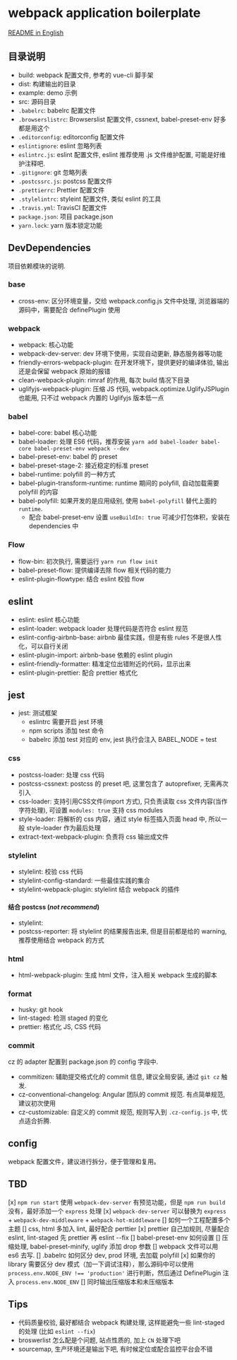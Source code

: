 # webpack application boilerplate

[README in English](README.md)

## 目录说明

- build: webpack 配置文件, 参考的 vue-cli 脚手架
- dist: 构建输出的目录
- example: demo 示例
- src: 源码目录
- `.babelrc`: babelrc 配置文件
- `.browserslistrc`: Browserslist 配置文件, cssnext, babel-preset-env 好多都是用这个
- `.editorconfig`: editorconfig 配置文件
- `eslintignore`: eslint 忽略列表
- `eslintrc.js`: eslint 配置文件, eslint 推荐使用 .js 文件维护配置, 可能是好维护注释吧.
- `.gitignore`: git 忽略列表
- `.postcssrc.js`: postcss 配置文件
- `.prettierrc`: Prettier 配置文件
- `.stylelintrc`: styleint 配置文件, 类似 eslint 的工具
- `.travis.yml`: TravisCI 配置文件
- `package.json`: 项目 package.json
- `yarn.lock`: yarn 版本锁定功能

## DevDependencies

项目依赖模块的说明.

### base

- cross-env: 区分环境变量，交给 webpack.config.js 文件中处理, 浏览器端的源码中，需要配合 definePlugin 使用

### webpack

- webpack: 核心功能
- webpack-dev-server: dev 环境下使用，实现自动更新, 静态服务器等功能
- friendly-errors-webpack-plugin: 在开发环境下，提供更好的编译体验, 输出还是会保留 webpack 原始的报错
- clean-webpack-plugin: rimraf 的作用, 每次 build 情况下目录
- uglifyjs-webpack-plugin: 压缩 JS 代码, webpack.optimize.UglifyJSPlugin 也能用, 只不过 webpack 内置的 Uglifyjs 版本低一点

### babel

- babel-core: babel 核心功能
- babel-loader: 处理 ES6 代码，推荐安装 `yarn add babel-loader babel-core babel-preset-env webpack --dev`
- babel-preset-env: babel 的 preset
- babel-preset-stage-2: 接近稳定的标准 preset
- babel-runtime: polyfill 的一种方式
- babel-plugin-transform-runtime: runtime 期间的 polyfill, 自动加载需要 polyfill 的内容
- babel-polyfill: 如果开发的是应用级别, 使用 `babel-polyfill` 替代上面的 `runtime`.
  - 配合 babel-preset-env 设置 `useBuildIn: true` 可减少打包体积，安装在 dependencies 中

### Flow

- flow-bin: 初次执行, 需要运行 `yarn run flow init`
- babel-preset-flow: 提供编译去除 flow 相关代码的能力
- eslint-plugin-flowtype: 结合 eslint 校验 flow


## eslint

- eslint: eslint 核心功能
- eslint-loader: webpack loader 处理代码是否符合 eslint 规范
- eslint-config-airbnb-base: airbnb 最佳实践，但是有些 rules 不是很人性化，可以自行关闭
- eslint-plugin-import: airbnb-base 依赖的 eslint plugin
- eslint-friendly-formatter: 精准定位出错附近的代码，显示出来
- eslint-plugin-prettier: 配合 prettier 格式化

## jest

- jest: 测试框架
  - eslintrc 需要开启 jest 环境
  - npm scripts 添加 test 命令
  - babelrc 添加 test 对应的 env, jest 执行会注入 BABEL_NODE = test

### css

- postcss-loader: 处理 css 代码
- postcss-cssnext: postcss 的 preset 吧, 这里包含了 autoprefixer, 无需再次引入
- css-loader: 支持引用CSS文件(import 方式), 只负责读取 css 文件内容(当作字符处理), 可设置 `modules: true` 支持 css modules
- style-loader: 将解析的 css 内容，通过 style 标签插入页面 head 中, 所以一般 style-loader 作为最后处理
- extract-text-webpack-plugin: 负责将 css 输出成文件

### stylelint

- stylelint: 校验 css 代码
- stylelint-config-standard: 一些最佳实践的集合
- stylelint-webpack-plugin: stylelint 结合 webpack 的插件

#### 结合 postcss (*not recommend*)

- stylelint:
- postcss-reporter: 将 stylelint 的结果报告出来, 但是目前都是给的 warning, 推荐使用结合 webpack 的方式

### html

- html-webpack-plugin: 生成 html 文件，注入相关 webpack 生成的脚本

### format

- husky: git hook
- lint-staged: 检测 staged 的变化
- prettier: 格式化 JS, CSS 代码

### commit
cz 的 adapter 配置到 package.json 的 config 字段中.

- commitizen: 辅助提交格式化的 commit 信息, 建议全局安装, 通过 `git cz` 触发.
- cz-conventional-changelog: Angular 团队的 commit 规范. 有点简单规范, 建议初次使用
- cz-customizable: 自定义的 commit 规范, 规则写入到 `.cz-config.js` 中, 优点适合折腾.

## config

webpack 配置文件，建议进行拆分，便于管理和复用。

## TBD

[x] `npm run start` 使用 `webpack-dev-server` 有预览功能，但是 `npm run build` 没有，最好添加一个 `express` 处理
[x] `webpack-dev-server` 可以替换为 `express` + `webpack-dev-middleware` + `webpack-hot-middleware`
[] 如何一个工程配置多个主题
[] css, html 多加入 lint, 最好配合 perttier
[x] prettier 自己加规则, 尽量配合 eslint, lint-staged 先 prettier 再 eslint --fix
[] babel-preset-env 如何设置
[] 压缩处理, babel-preset-minify, uglify 添加 drop 参数
[] webpack 文件可以用 es6 去写.
[] .babelrc 如何区分 dev, prod 环境, 去加载 polyfill
[x] 如果你的 library 需要区分 dev 模式（加一下调试注释），那么源码中可以使用 `process.env.NODE_ENV !== 'production'` 进行判断，然后通过 DefinePlugin 注入 `process.env.NODE_ENV`
[] 同时输出压缩版本和未压缩版本

## Tips

- 代码质量校验, 最好都结合 webpack 构建处理, 这样能避免一些 lint-staged 的处理 (比如 `eslint --fix`)
- broswerlist 怎么配是个问题, 站点性质的, 加上 `CN` 处理下吧
- sourcemap, 生产环境还是输出下吧, 有时候定位或配合监控平台会不错
